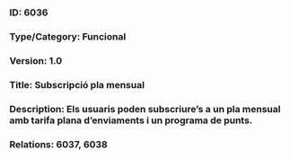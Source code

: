 ### ID: 6036
### Type/Category: Funcional
### Version: 1.0
### Title: Subscripció pla mensual
### Description: Els usuaris poden subscriure’s a un pla mensual amb tarifa plana d’enviaments i un programa de punts.
### Relations: 6037, 6038
